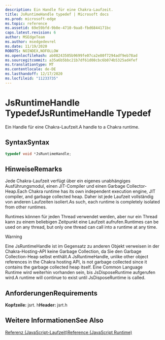 ```yaml
---
description: Ein Handle für eine Chakra-Laufzeit.
title: JsRuntimeHandle typedef | Microsoft docs
ms.prod: microsoft-edge
ms.topic: reference
ms.assetid: 69e59bfd-9b0e-4710-9aa8-fbd6844171bc
caps.latest.revision: 6
author: MSEdgeTeam
ms.author: msedgedevrel
ms.date: 11/19/2020
ROBOTS: NOINDEX,NOFOLLOW
ms.openlocfilehash: ab08243505b9699fe07ca2e80f7294adf9eb78ad
ms.sourcegitcommit: a35a6b5bbc21b7df61d08cbc6b074b5325ad4fef
ms.translationtype: MT
ms.contentlocale: de-DE
ms.lasthandoff: 12/17/2020
ms.locfileid: "11233735"
---
```

# <span data-ttu-id="86100-103">JsRuntimeHandle Typedef</span><span class="sxs-lookup"><span data-stu-id="86100-103">JsRuntimeHandle Typedef</span></span>

<span data-ttu-id="86100-104">Ein Handle für eine Chakra-Laufzeit.</span><span class="sxs-lookup"><span data-stu-id="86100-104">A handle to a Chakra runtime.</span></span>  
  
## <span data-ttu-id="86100-105">Syntax</span><span class="sxs-lookup"><span data-stu-id="86100-105">Syntax</span></span>  
  
```cpp  
typedef void *JsRuntimeHandle;  
```  
  
## <span data-ttu-id="86100-106">Hinweise</span><span class="sxs-lookup"><span data-stu-id="86100-106">Remarks</span></span>  
 <span data-ttu-id="86100-107">Jede Chakra-Laufzeit verfügt über ein eigenes unabhängiges Ausführungsmodul, einen JIT-Compiler und einen Garbage Collector-Heap.</span><span class="sxs-lookup"><span data-stu-id="86100-107">Each Chakra runtime has its own independent execution engine, JIT compiler, and garbage collected heap.</span></span> <span data-ttu-id="86100-108">Daher ist jede Laufzeit vollständig von anderen Laufzeiten isoliert.</span><span class="sxs-lookup"><span data-stu-id="86100-108">As such, each runtime is completely isolated from other runtimes.</span></span>  
  
 <span data-ttu-id="86100-109">Runtimes können für jeden Thread verwendet werden, aber nur ein Thread kann zu einem beliebigen Zeitpunkt eine Laufzeit aufrufen.</span><span class="sxs-lookup"><span data-stu-id="86100-109">Runtimes can be used on any thread, but only one thread can call into a runtime at any time.</span></span>  
  
> [!WARNING]
>  <span data-ttu-id="86100-110">Eine JsRuntimeHandle ist im Gegensatz zu anderen Objekt verweisen in der Chakra-Hosting-API keine Garbage Collection, da Sie den Garbage Collection-Heap selbst enthält.</span><span class="sxs-lookup"><span data-stu-id="86100-110">A JsRuntimeHandle, unlike other object references in the Chakra hosting API, is not garbage collected since it contains the garbage collected heap itself.</span></span> <span data-ttu-id="86100-111">Eine Common Language Runtime wird weiterhin vorhanden sein, bis JsDisposeRuntime aufgerufen wird.</span><span class="sxs-lookup"><span data-stu-id="86100-111">A runtime will continue to exist until JsDisposeRuntime is called.</span></span>  
  
## <span data-ttu-id="86100-112">Anforderungen</span><span class="sxs-lookup"><span data-stu-id="86100-112">Requirements</span></span>  
 <span data-ttu-id="86100-113">**Kopfzeile:** jsrt. h</span><span class="sxs-lookup"><span data-stu-id="86100-113">**Header:** jsrt.h</span></span>  
  
## <span data-ttu-id="86100-114">Weitere Informationen</span><span class="sxs-lookup"><span data-stu-id="86100-114">See Also</span></span>  
 [<span data-ttu-id="86100-115">Referenz (JavaScript-Laufzeit)</span><span class="sxs-lookup"><span data-stu-id="86100-115">Reference (JavaScript Runtime)</span></span>](../chakra-hosting/reference-javascript-runtime.md)

